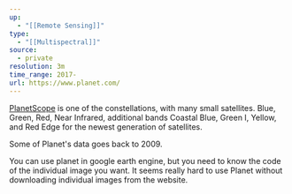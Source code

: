 ```yaml
---
up:
  - "[[Remote Sensing]]"
type:
  - "[[Multispectral]]"
source:
  - private
resolution: 3m
time_range: 2017-
url: https://www.planet.com/
---
```

[PlanetScope](https://docs.sentinel-hub.com/api/latest/data/planet/planet-scope/) is one of the constellations, with many small satellites. Blue, Green, Red, Near Infrared, additional bands Coastal Blue, Green I, Yellow, and Red Edge for the newest generation of satellites.


Some of Planet's data goes back to 2009.

You can use planet in google earth engine, but you need to know the code of the individual image you want. It seems really hard to use Planet without downloading individual images from the website.